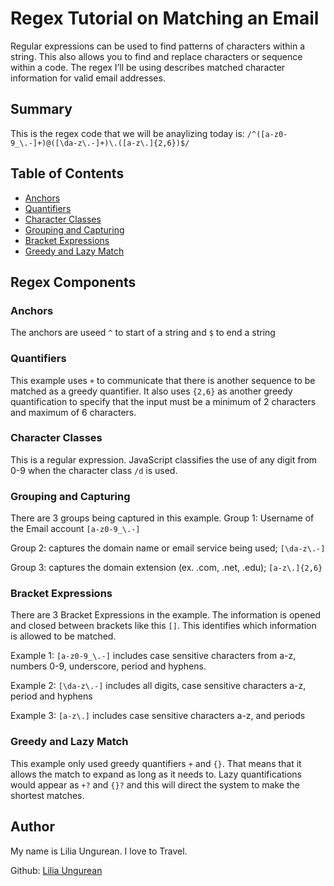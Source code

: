 # Regex Tutorial on Matching an Email

Regular expressions can be used to find patterns of characters within a string. This also allows you to find and replace characters or sequence within a code. The regex I’ll be using describes matched character information for valid email addresses.


## Summary

This is the regex code that we will be anaylizing today is: `/^([a-z0-9_\.-]+)@([\da-z\.-]+)\.([a-z\.]{2,6})$/`

## Table of Contents

- [Anchors](#anchors)
- [Quantifiers](#quantifiers)
- [Character Classes](#character-classes)
- [Grouping and Capturing](#Grouping-and-Capturing)
- [Bracket Expressions](#Bracket-Expressions)
- [Greedy and Lazy Match](#Greedy-and-Lazy-Match)

## Regex Components

### Anchors

The anchors are useed `^` to start of a string and `$` to end a string

### Quantifiers

This example uses `+` to communicate that there is another sequence to be matched as a greedy quantifier.  It also uses `{2,6}` as another greedy quantification to specify that the input must be a minimum of 2 characters and maximum of 6 characters. 


### Character Classes

This is a regular expression. JavaScript classifies the use of any digit from 0-9 when the character class `/d` is used.


### Grouping and Capturing

There are 3 groups being captured in this example. Group 1: Username of the Email account `[a-z0-9_\.-]`

Group 2: captures the domain name or email service being used; `[\da-z\.-]`

Group 3: captures the domain extension (ex. .com, .net, .edu); `[a-z\.]{2,6}`


### Bracket Expressions

There are 3 Bracket Expressions in the example. The information is opened and closed between brackets like this `[]`. This identifies which information is allowed to be matched.

Example 1: `[a-z0-9_\.-]` includes case sensitive characters from a-z, numbers 0-9, underscore, period and hyphens.

Example 2: `[\da-z\.-]` includes all digits, case sensitive characters a-z, period and hyphens

Example 3: `[a-z\.]` includes case sensitive characters a-z, and periods

### Greedy and Lazy Match

This example only used greedy quantifiers `+` and `{}`. That means that it allows the match to expand as long as it needs to. Lazy quantifications would appear as `+?` and `{}?` and this will direct the system to make the shortest matches.

## Author

My name is Lilia Ungurean. I love to Travel.

Github: [Lilia Ungurean](https://github.com/liliaungurean)
